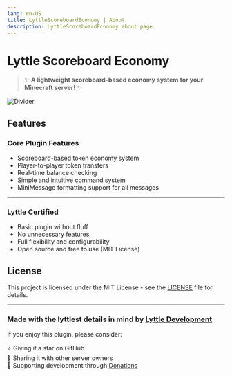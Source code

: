 ```yaml
---
lang: en-US
title: LyttleScoreboardEconomy | About
description: LyttleScoreboardEconomy about page.
---
```


# Lyttle Scoreboard Economy


> ✨  **A lightweight scoreboard-based economy system for your Minecraft server!**  ✨

![Divider](https://raw.githubusercontent.com/Lyttle-Development/LyttleUtils/refs/heads/main/line.png)

## Features

### Core Plugin Features

-   Scoreboard-based token economy system
-   Player-to-player token transfers
-   Real-time balance checking
-   Simple and intuitive command system
-   MiniMessage formatting support for all messages

----------

### Lyttle Certified

-   Basic plugin without fluff
-   No unnecessary features
-   Full flexibility and configurability
-   Open source and free to use (MIT License)


## License

This project is licensed under the MIT License - see the  [LICENSE](https://github.com/Lyttle-Development/LyttleScoreboardEconomy/blob/main/LICENSE)  file for details.

----------

### Made with the lyttlest details in mind by  [Lyttle Development](https://www.lyttledevelopment.com/)

If you enjoy this plugin, please consider:

⭐ Giving it a star on GitHub  
💬 Sharing it with other server owners  
🎁 Supporting development through  [Donations](https://github.com/LyttleDevelopment)
